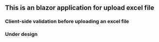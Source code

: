 ## This is an blazor application for upload excel file
### Client-side validation before uploading an excel file
### Under design
